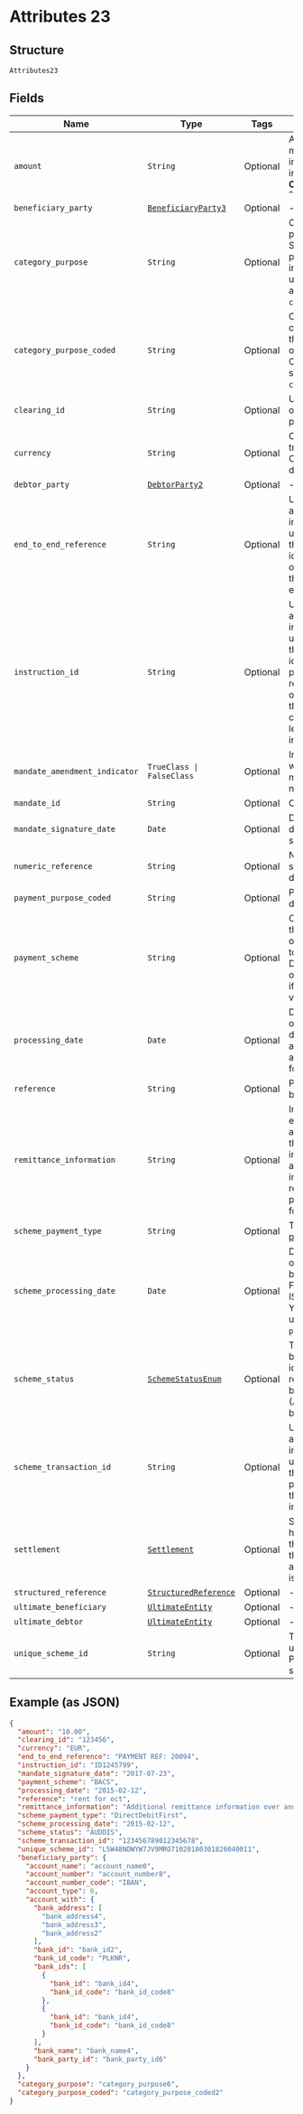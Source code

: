 
# Attributes 23

## Structure

`Attributes23`

## Fields

| Name | Type | Tags | Description |
|  --- | --- | --- | --- |
| `amount` | `String` | Optional | Amount of money moved between the instructing agent and instructed agent<br>**Constraints**: *Pattern*: `^[0-9.]{0,20}$` |
| `beneficiary_party` | [`BeneficiaryParty3`](../../doc/models/beneficiary-party-3.md) | Optional | - |
| `category_purpose` | `String` | Optional | Category purpose in proprietary form. Specifies the high level purpose of the instruction. Cannot be used at the same time as `category_purpose_coded`. |
| `category_purpose_coded` | `String` | Optional | Category purpose in a coded form. Specifies the high level purpose of the instruction. Cannot be used at the same time as `category_purpose`. |
| `clearing_id` | `String` | Optional | Unique identifier for organisations collecting payments |
| `currency` | `String` | Optional | Currency of the transaction amount. Currency code as defined in [ISO 4217](http://www.iso.org/iso/home/standards/currency_codes.htm) |
| `debtor_party` | [`DebtorParty2`](../../doc/models/debtor-party-2.md) | Optional | - |
| `end_to_end_reference` | `String` | Optional | Unique identification, as assigned by the initiating party, to unambiguously identify the transaction. This identification is passed on, unchanged, throughout the entire end-to-end chain. |
| `instruction_id` | `String` | Optional | Unique identification, as assigned by the initiating party to unambiguously identify the transaction. This identification is an point-to-point reference and is passed on, unchanged, throughout the entire chain. Cannot include leading, trailing or internal spaces. |
| `mandate_amendment_indicator` | `TrueClass \| FalseClass` | Optional | Indicator notifying whether the underlying mandate is amended or not |
| `mandate_id` | `String` | Optional | Original mandate id. |
| `mandate_signature_date` | `Date` | Optional | Date on which the direct debit mandate has been signed by the debtor. |
| `numeric_reference` | `String` | Optional | Numeric reference field, see scheme specific descriptions for usage |
| `payment_purpose_coded` | `String` | Optional | Purpose of the direct debit in a coded form |
| `payment_scheme` | `String` | Optional | Clearing infrastructure through which the operation instruction is to be processed. Default for given organisation ID is used if left empty. Has to be a valid [scheme identifier](http://draft-api-docs.form3.tech/api.html#enumerations-schemes). |
| `processing_date` | `Date` | Optional | Date on which the operation is to be debited from the debtor account. Formatted according to ISO 8601 format: YYYY-MM-DD. |
| `reference` | `String` | Optional | Payment reference for beneficiary use |
| `remittance_information` | `String` | Optional | Information supplied to enable the matching of an entry with the items that the transfer is intended to settle, such as commercial invoices in an accounts receivable system provided by the debtor for the beneficiary. |
| `scheme_payment_type` | `String` | Optional | The [scheme-specific payment type](#enumerations-scheme-payment-types) |
| `scheme_processing_date` | `Date` | Optional | Date on which the operation is processed by the scheme. Formatted according to ISO 8601 format: YYYY-MM-DD. Only used if different from `processing_date`. |
| `scheme_status` | [`SchemeStatusEnum`](../../doc/models/scheme-status-enum.md) | Optional | This reference is used by the receiving party to identify whether the related DDI would have been electronic (AUDDIS) or paper‐based. |
| `scheme_transaction_id` | `String` | Optional | Unique identification, as assigned by the first instructing agent, to unambiguously identify the transaction that is passed on, unchanged, throughout the entire interbank chain. |
| `settlement` | [`Settlement`](../../doc/models/settlement.md) | Optional | Specifies the details on how the settlement of the transaction between the instructing agent and the instructed agent is completed |
| `structured_reference` | [`StructuredReference`](../../doc/models/structured-reference.md) | Optional | - |
| `ultimate_beneficiary` | [`UltimateEntity`](../../doc/models/ultimate-entity.md) | Optional | - |
| `ultimate_debtor` | [`UltimateEntity`](../../doc/models/ultimate-entity.md) | Optional | - |
| `unique_scheme_id` | `String` | Optional | The scheme-specific unique transaction ID. Populated by the scheme. |

## Example (as JSON)

```json
{
  "amount": "10.00",
  "clearing_id": "123456",
  "currency": "EUR",
  "end_to_end_reference": "PAYMENT REF: 20094",
  "instruction_id": "ID1245799",
  "mandate_signature_date": "2017-07-23",
  "payment_scheme": "BACS",
  "processing_date": "2015-02-12",
  "reference": "rent for oct",
  "remittance_information": "Additional remittance information over and above reference information",
  "scheme_payment_type": "DirectDebitFirst",
  "scheme_processing_date": "2015-02-12",
  "scheme_status": "AUDDIS",
  "scheme_transaction_id": "123456789012345678",
  "unique_scheme_id": "L5W48NDWYW7JV9MRO71020180301826040011",
  "beneficiary_party": {
    "account_name": "account_name0",
    "account_number": "account_number8",
    "account_number_code": "IBAN",
    "account_type": 6,
    "account_with": {
      "bank_address": [
        "bank_address4",
        "bank_address3",
        "bank_address2"
      ],
      "bank_id": "bank_id2",
      "bank_id_code": "PLKNR",
      "bank_ids": [
        {
          "bank_id": "bank_id4",
          "bank_id_code": "bank_id_code8"
        },
        {
          "bank_id": "bank_id4",
          "bank_id_code": "bank_id_code8"
        }
      ],
      "bank_name": "bank_name4",
      "bank_party_id": "bank_party_id6"
    }
  },
  "category_purpose": "category_purpose6",
  "category_purpose_coded": "category_purpose_coded2"
}
```

